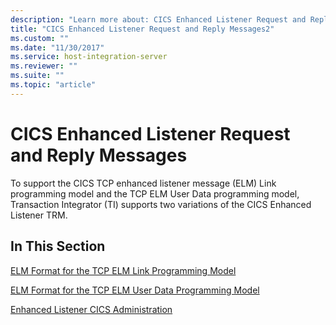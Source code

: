 ```yaml
---
description: "Learn more about: CICS Enhanced Listener Request and Reply Messages"
title: "CICS Enhanced Listener Request and Reply Messages2"
ms.custom: ""
ms.date: "11/30/2017"
ms.service: host-integration-server
ms.reviewer: ""
ms.suite: ""
ms.topic: "article"
---
```

# CICS Enhanced Listener Request and Reply Messages
To support the CICS TCP enhanced listener message (ELM) Link programming model and the TCP ELM User Data programming model, Transaction Integrator (TI) supports two variations of the CICS Enhanced Listener TRM.  
  
## In This Section  
 [ELM Format for the TCP ELM Link Programming Model](../core/elm-format-for-the-tcp-elm-link-programming-model1.md)  
  
 [ELM Format for the TCP ELM User Data Programming Model](../core/elm-format-for-the-tcp-elm-user-data-programming-model2.md)  
  
 [Enhanced Listener CICS Administration](../core/enhanced-listener-cics-administration2.md)
